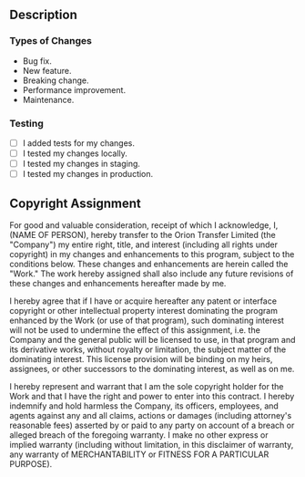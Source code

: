 ## Description

<!--
What changes are being made? What problem are you solving?
What feature/bug is being fixed here?
If this is an aesthetic change, please include screenshots.
-->

### Types of Changes

<!-- Delete any which don't apply (feel free to modify): -->

- Bug fix.
- New feature.
- Breaking change.
- Performance improvement.
- Maintenance.

### Testing

<!-- Delete any which don't apply (you don't need to check all of them initially): -->

- [ ] I added tests for my changes.
- [ ] I tested my changes locally.
- [ ] I tested my changes in staging.
- [ ] I tested my changes in production.

## Copyright Assignment

For good and valuable consideration, receipt of which I acknowledge, I, (NAME OF PERSON), hereby transfer to the Orion Transfer Limited (the "Company") my entire right, title, and interest (including all rights under copyright) in my changes and enhancements to this program, subject to the conditions below. These changes and enhancements are herein called the "Work." The work hereby assigned shall also include any future revisions of these changes and enhancements hereafter made by me.

I hereby agree that if I have or acquire hereafter any patent or interface copyright or other intellectual property interest dominating the program enhanced by the Work (or use of that program), such dominating interest will not be used to undermine the effect of this assignment, i.e. the Company and the general public will be licensed to use, in that program and its derivative works, without royalty or limitation, the subject matter of the dominating interest. This license provision will be binding on my heirs, assignees, or other successors to the dominating interest, as well as on me.

I hereby represent and warrant that I am the sole copyright holder for the Work and that I have the right and power to enter into this contract. I hereby indemnify and hold harmless the Company, its officers, employees, and agents against any and all claims, actions or damages (including attorney's reasonable fees) asserted by or paid to any party on account of a breach or alleged breach of the foregoing warranty. I make no other express or implied warranty (including without limitation, in this disclaimer of warranty, any warranty of MERCHANTABILITY or FITNESS FOR A PARTICULAR PURPOSE).
